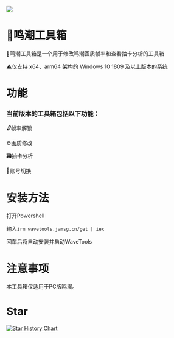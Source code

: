 ![](https://cdn.jamsg.cn/release/WaveTools/1.jpg)
# 🔨鸣潮工具箱
🔨鸣潮工具箱是一个用于修改鸣潮画质帧率和查看抽卡分析的工具箱

⚠️仅支持 x64、arm64 架构的 Windows 10 1809 及以上版本的系统
# 功能
### 当前版本的工具箱包括以下功能：
🔓帧率解锁

⚙️画质修改

🗃️抽卡分析

🔑账号切换

# 安装方法
打开Powershell

输入``irm wavetools.jamsg.cn/get | iex``

回车后将自动安装并启动WaveTools

# 注意事项
本工具箱仅适用于PC版鸣潮。

# Star
[![Star History Chart](https://api.star-history.com/svg?repos=JamXi233/WaveTools&type=Date)](https://star-history.com/#JamXi233/WaveTools&Date)
